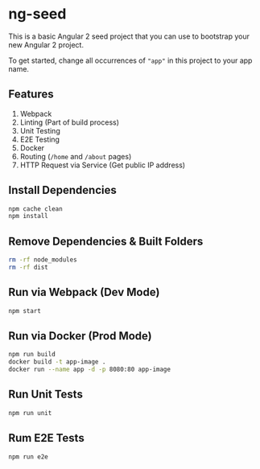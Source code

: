 # ng-seed

This is a basic Angular 2 seed project that you can use to bootstrap your new Angular 2 project.

To get started, change all occurrences of `"app"` in this project to your app name.

## Features

1. Webpack
2. Linting (Part of build process)
3. Unit Testing
4. E2E Testing
5. Docker
6. Routing (`/home` and `/about` pages)
7. HTTP Request via Service (Get public IP address)

## Install Dependencies

```bash
npm cache clean
npm install
```

## Remove Dependencies & Built Folders

```bash
rm -rf node_modules
rm -rf dist
```

## Run via Webpack (Dev Mode)

```bash
npm start
```

## Run via Docker (Prod Mode)

```bash
npm run build
docker build -t app-image .
docker run --name app -d -p 8080:80 app-image
```

## Run Unit Tests

```bash
npm run unit
```

## Rum E2E Tests

```bash
npm run e2e
```
